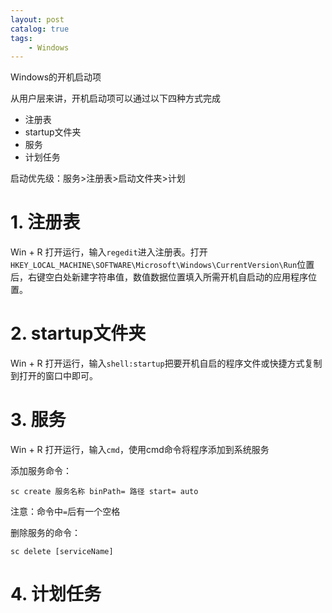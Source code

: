 ```yaml
---
layout: post   	
catalog: true 	
tags:
    - Windows
---
```


Windows的开机启动项

从用户层来讲，开机启动项可以通过以下四种方式完成

- 注册表
- startup文件夹
- 服务
- 计划任务

启动优先级：服务>注册表>启动文件夹>计划
# 1. 注册表

Win + R 打开运行，输入`regedit`进入注册表。打开`HKEY_LOCAL_MACHINE\SOFTWARE\Microsoft\Windows\CurrentVersion\Run`位置后，右键空白处新建字符串值，数值数据位置填入所需开机自启动的应用程序位置。

# 2. startup文件夹

Win + R 打开运行，输入`shell:startup`把要开机自启的程序文件或快捷方式复制到打开的窗口中即可。

# 3. 服务

Win + R 打开运行，输入`cmd`，使用cmd命令将程序添加到系统服务

添加服务命令：

```
sc create 服务名称 binPath= 路径 start= auto 
```

注意：命令中`=`后有一个空格

删除服务的命令：

```
sc delete [serviceName]
```

# 4. 计划任务

